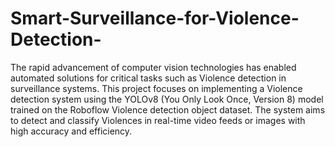 # Smart-Surveillance-for-Violence-Detection-
The rapid advancement of computer vision technologies has enabled automated solutions for critical tasks such as Violence detection in surveillance systems. This project focuses on implementing a Violence detection system using the YOLOv8 (You Only Look Once, Version 8) model trained on the Roboflow Violence detection object dataset. The system aims to detect and classify Violences in real-time video feeds or images with high accuracy and efficiency.

